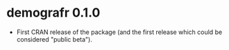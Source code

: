 # demografr 0.1.0

* First CRAN release of the package (and the first release which could be considered "public beta").
